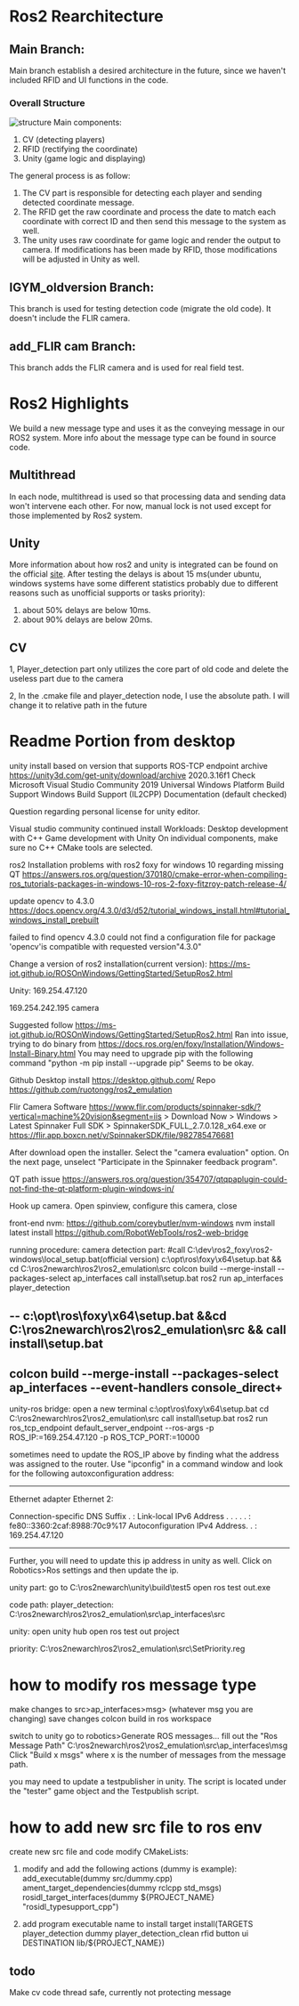 # Ros2 Rearchitecture

## Main Branch:

Main branch establish a desired architecture in the future, since we haven't included RFID and UI functions in the code. 

### Overall Structure
![structure](pic1.jpg)
Main components:

1. CV (detecting players)
2. RFID (rectifying the coordinate)
3. Unity (game logic and displaying)

The general process is as follow:
1. The CV part is responsible for detecting each player and sending detected coordinate message. 
2. The RFID get the raw coordinate and process the date to match each coordinate with correct ID and then send this message to the system as well.
3. The unity uses raw coordinate for game logic and render the output to camera. If modifications has been made by RFID, those modifications will be adjusted in Unity as well. 

## IGYM_oldversion Branch:

This branch is used for testing detection code (migrate the old code). It doesn't include the FLIR camera.

## add_FLIR cam Branch:

This branch adds the FLIR camera and is used for real field test.

# Ros2 Highlights

We build a new message type and uses it as the conveying message in our ROS2 system. More info about the message type can be found in source code.

## Multithread
In each node, multithread is used so that processing data and sending data won't intervene each other. For now, manual lock is not used except for those implemented by Ros2 system.

## Unity
More information about how ros2 and unity is integrated can be found on the official [site](https://github.com/Unity-Technologies/Unity-Robotics-Hub). After testing the delays is about 15 ms(under ubuntu, windows systems have some different statistics probably due to different reasons such as unofficial supports or tasks priority):
1. about 50% delays are below 10ms.
2. about 90% delays are below 20ms.

## CV
1, Player_detection part only utilizes the core part of old code and delete the useless part due to the camera

2, In the .cmake file and player_detection node, I use the absolute path. I will change it to relative path in the future 

# Readme Portion from desktop

unity install
based on version that supports ROS-TCP endpoint
archive https://unity3d.com/get-unity/download/archive
2020.3.16f1
Check Microsoft Visual Studio Community 2019
Universal Windows Platform Build Support
Windows Build Support (IL2CPP)
Documentation (default checked)

Question regarding personal license for unity editor.

Visual studio community continued install
Workloads: Desktop development with C++
Game development with Unity
On individual components, make sure no C++ CMake tools are selected.

ros2
Installation problems with ros2 foxy for windows 10 regarding missing QT
https://answers.ros.org/question/370180/cmake-error-when-compiling-ros_tutorials-packages-in-windows-10-ros-2-foxy-fitzroy-patch-release-4/


update opencv to 4.3.0 
https://docs.opencv.org/4.3.0/d3/d52/tutorial_windows_install.html#tutorial_windows_install_prebuilt

failed to find opencv 4.3.0
could not find a configuration file for package 'opencv'is compatible with requested version"4.3.0"

Change a version of ros2 installation(current version):
https://ms-iot.github.io/ROSOnWindows/GettingStarted/SetupRos2.html

Unity:
169.254.47.120

169.254.242.195 camera


Suggested follow
https://ms-iot.github.io/ROSOnWindows/GettingStarted/SetupRos2.html
Ran into issue,
trying to do binary from https://docs.ros.org/en/foxy/Installation/Windows-Install-Binary.html
You may need to upgrade pip with the following command "python -m pip install --upgrade pip"
Seems to be okay. 

Github Desktop install https://desktop.github.com/
Repo https://github.com/ruotongg/ros2_emulation

Flir Camera Software
https://www.flir.com/products/spinnaker-sdk/?vertical=machine%20vision&segment=iis > Download Now > Windows > Latest Spinnaker Full SDK > SpinnakerSDK_FULL_2.7.0.128_x64.exe
or
https://flir.app.boxcn.net/v/SpinnakerSDK/file/982785476681

After download open the installer. Select the  "camera evaluation" option.
On the next page, unselect "Participate in the Spinnaker feedback program".



QT path issue
https://answers.ros.org/question/354707/qtqpaplugin-could-not-find-the-qt-platform-plugin-windows-in/


Hook up camera. Open spinview, configure this camera, close

front-end
nvm: https://github.com/coreybutler/nvm-windows
nvm install latest
install https://github.com/RobotWebTools/ros2-web-bridge


running procedure:
camera detection part:
#call C:\dev\ros2_foxy\ros2-windows\local_setup.bat(official version)
c:\opt\ros\foxy\x64\setup.bat &&
cd C:\ros2newarch\ros2\ros2_emulation\src 
colcon build --merge-install --packages-select ap_interfaces
call install\setup.bat
ros2 run ap_interfaces player_detection

--
c:\opt\ros\foxy\x64\setup.bat &&cd C:\ros2newarch\ros2\ros2_emulation\src && call install\setup.bat
--
colcon build --merge-install --packages-select ap_interfaces --event-handlers console_direct+ 
-----------

unity-ros bridge:
open a new terminal
c:\opt\ros\foxy\x64\setup.bat
cd C:\ros2newarch\ros2\ros2_emulation\src
call install\setup.bat
ros2 run ros_tcp_endpoint default_server_endpoint --ros-args -p ROS_IP:=169.254.47.120 -p ROS_TCP_PORT:=10000

sometimes need to update the ROS_IP above by finding what the address was assigned to the router.
Use "ipconfig" in a command window and look for the following autoxconfiguration address:
- ----
Ethernet adapter Ethernet 2:

   Connection-specific DNS Suffix  . :
   Link-local IPv6 Address . . . . . : fe80::3360:2caf:8988:70c9%17
   Autoconfiguration IPv4 Address. . : 169.254.47.120
- ----
Further, you will need to update this ip address in unity as well. Click on Robotics>Ros settings and then update the ip.

unity part:
go to C:\ros2newarch\unity\build\test5
open ros test out.exe

code path:
player_detection:
C:\ros2newarch\ros2\ros2_emulation\src\ap_interfaces\src

unity:
open unity hub
open ros test out project

priority:
C:\ros2newarch\ros2\ros2_emulation\src\SetPriority.reg



# how to modify ros message type
make changes to src>ap_interfaces>msg> (whatever msg you are changing)
save changes
colcon build in ros workspace

switch to unity
go to robotics>Generate ROS messages...
fill out the "Ros Message Path" C:\ros2newarch\ros2\ros2_emulation\src\ap_interfaces\msg
Click "Build x msgs" where x is the number of messages from the message path.

you may need to update a testpublisher in unity.
The script is located under the "tester" game object and the Testpublish script.

# how to add new src file to ros env
create new src file and code
modify CMakeLists:
1) modify and add the following actions (dummy is example):
add_executable(dummy src/dummy.cpp)
ament_target_dependencies(dummy rclcpp std_msgs)
rosidl_target_interfaces(dummy
  ${PROJECT_NAME} "rosidl_typesupport_cpp")

2) add program executable name to install target
install(TARGETS
  player_detection
  dummy
  player_detection_clean
  rfid
  button
  ui
  DESTINATION lib/${PROJECT_NAME})

## todo
Make cv code thread safe, currently not protecting message 